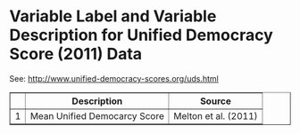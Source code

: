 # Variable Label and Variable Description for Unified Democracy Score (2011) Data
 See: <http://www.unified-democracy-scores.org/uds.html>

 <!-- html table generated in R 2.15.2 by xtable 1.7-0 package -->
<!-- Wed Nov  7 13:50:42 2012 -->
<TABLE border=1>
<TR> <TH>  </TH> <TH> Description </TH> <TH> Source </TH>  </TR>
  <TR> <TD align="right"> 1 </TD> <TD> Mean Unified Democarcy Score </TD> <TD> Melton et al. (2011) </TD> </TR>
   </TABLE>
